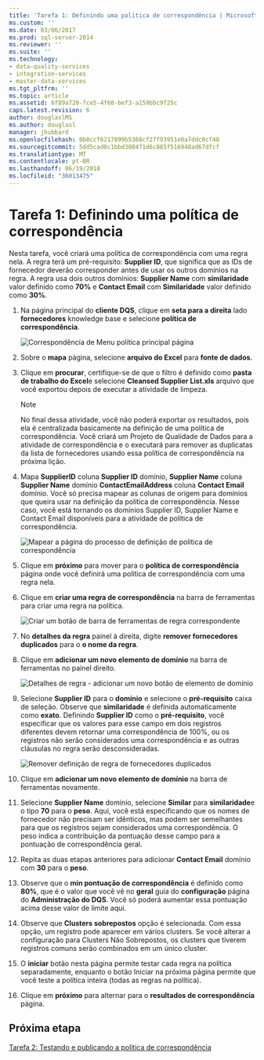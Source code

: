 ```yaml
---
title: 'Tarefa 1: Definindo uma política de correspondência | Microsoft Docs'
ms.custom: ''
ms.date: 03/06/2017
ms.prod: sql-server-2014
ms.reviewer: ''
ms.suite: ''
ms.technology:
- data-quality-services
- integration-services
- master-data-services
ms.tgt_pltfrm: ''
ms.topic: article
ms.assetid: 6f89a720-fce5-4f60-bef3-a159bbc9f25c
caps.latest.revision: 6
author: douglaslMS
ms.author: douglasl
manager: jhubbard
ms.openlocfilehash: 0b0ccf6217899b5368cf27f93951e0a7ddc0cf48
ms.sourcegitcommit: 5dd5cad0c1bbd308471d6c885f516948ad67dfcf
ms.translationtype: MT
ms.contentlocale: pt-BR
ms.lasthandoff: 06/19/2018
ms.locfileid: "36013475"
---
```

# <a name="task-1-defining-a-matching-policy"></a>Tarefa 1: Definindo uma política de correspondência
  Nesta tarefa, você criará uma política de correspondência com uma regra nela. A regra terá um pré-requisito: **Supplier ID**, que significa que as IDs de fornecedor deverão corresponder antes de usar os outros domínios na regra. A regra usa dois outros domínios: **Supplier Name** com **similaridade** valor definido como **70%** e **Contact Email** com  **Similaridade** valor definido como **30%**.  
  
1.  Na página principal do **cliente DQS**, clique em **seta para a direita** lado **fornecedores** knowledge base e selecione **política de correspondência**.  
  
     ![Correspondência de Menu política principal página](../../2014/tutorials/media/et-definingamatchingpolicy-01.jpg "correspondência política Menu principal página")  
  
2.  Sobre o **mapa** página, selecione **arquivo do Excel** para **fonte de dados**.  
  
3.  Clique em **procurar**, certifique-se de que o filtro é definido como **pasta de trabalho do Excel**e selecione **Cleansed Supplier List.xls** arquivo que você exportou depois de executar a atividade de limpeza.  
  
    > [!NOTE]  
    >  No final dessa atividade, você não poderá exportar os resultados, pois ela é centralizada basicamente na definição de uma política de correspondência. Você criará um Projeto de Qualidade de Dados para a atividade de correspondência e o executará para remover as duplicatas da lista de fornecedores usando essa política de correspondência na próxima lição.  
  
4.  Mapa **SupplierID** coluna **Supplier ID** domínio, **Supplier Name** coluna **Supplier Name** domínio  **ContactEmailAddress** coluna **Contact Email** domínio. Você só precisa mapear as colunas de origem para domínios que queira usar na definição da política de correspondência. Nesse caso, você está tornando os domínios Supplier ID, Supplier Name e Contact Email disponíveis para a atividade de política de correspondência.  
  
     ![Mapear a página do processo de definição de política de correspondência](../../2014/tutorials/media/et-definingamatchingpolicy-02.jpg "mapear a página do processo de definição de política de correspondência")  
  
5.  Clique em **próximo** para mover para o **política de correspondência** página onde você definirá uma política de correspondência com uma regra nela.  
  
6.  Clique em **criar uma regra de correspondência** na barra de ferramentas para criar uma regra na política.  
  
     ![Criar um botão de barra de ferramentas de regra correspondente](../../2014/tutorials/media/et-definingamatchingpolicy-03.jpg "criar um botão de barra de ferramentas de regra correspondente")  
  
7.  No **detalhes da regra** painel à direita, digite **remover fornecedores duplicados** para o **o nome da regra**.  
  
8.  Clique em **adicionar um novo elemento de domínio** na barra de ferramentas no painel direito.  
  
     ![Detalhes de regra - adicionar um novo botão de elemento de domínio](../../2014/tutorials/media/et-definingamatchingpolicy-04.jpg "detalhes de regra - adicionar um novo botão de elemento de domínio")  
  
9. Selecione **Supplier ID** para o **domínio** e selecione o **pré-requisito** caixa de seleção. Observe que **similaridade** é definida automaticamente como **exato**. Definindo **Supplier ID** como o **pré-requisito**, você especificar que os valores para esse campo em dois registros diferentes devem retornar uma correspondência de 100%, ou os registros não serão considerados uma correspondência e as outras cláusulas no regra serão desconsideradas.  
  
     ![Remover definição de regra de fornecedores duplicados](../../2014/tutorials/media/et-definingamatchingpolicy-05.jpg "remover fornecedores duplicados definição de regra")  
  
10. Clique em **adicionar um novo elemento de domínio** na barra de ferramentas novamente.  
  
11. Selecione **Supplier Name** domínio, selecione **Similar** para **similaridade**e o tipo **70** para o **peso**.  Aqui, você está especificando que os nomes de fornecedor não precisam ser idênticos, mas podem ser semelhantes para que os registros sejam considerados uma correspondência. O peso indica a contribuição da pontuação desse campo para a pontuação de correspondência geral.  
  
12. Repita as duas etapas anteriores para adicionar **Contact Email** domínio com **30** para o **peso**.  
  
13. Observe que o **min pontuação de correspondência** é definido como **80%**, que é o valor que você vê no **geral** guia do **configuração** página do **Administração do DQS**. Você só poderá aumentar essa pontuação acima desse valor de limite aqui.  
  
14. Observe que **Clusters sobrepostos** opção é selecionada. Com essa opção, um registro pode aparecer em vários clusters. Se você alterar a configuração para Clusters Não Sobrepostos, os clusters que tiverem registros comuns serão combinados em um único cluster.  
  
15. O **iniciar** botão nesta página permite testar cada regra na política separadamente, enquanto o botão Iniciar na próxima página permite que você teste a política inteira (todas as regras na política).  
  
16. Clique em **próximo** para alternar para o **resultados de correspondência** página.  
  
## <a name="next-step"></a>Próxima etapa  
 [Tarefa 2: Testando e publicando a política de correspondência](../../2014/tutorials/task-2-testing-and-publishing-the-matching-policy.md)  
  
  